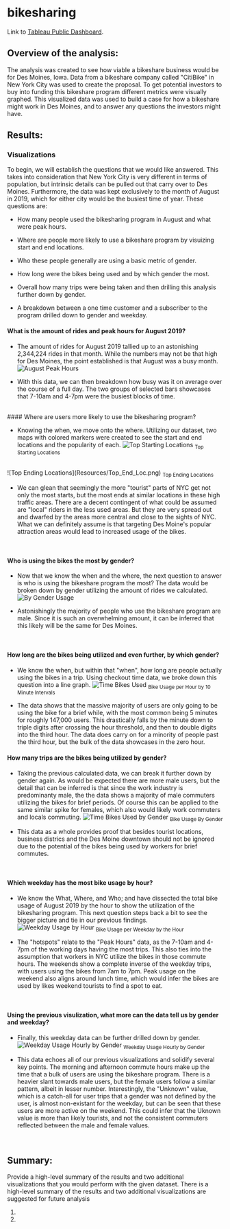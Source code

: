 # bikesharing

Link to [Tableau Public Dashboard](https://public.tableau.com/views/NYCBikeshareAnalysis_16636315619250/NYCBikeshareStory?:language=en-US&publish=yes&:display_count=n&:origin=viz_share_link).

## Overview of the analysis:

The analysis was created to see how viable a bikeshare business would be for Des Moines, Iowa. Data from a bikeshare company called "CitiBike" in New York City was used to create the proposal. To get potential investors to buy into funding this bikeshare program different metrics were visually graphed. This visualized data was used to build a case for how a bikeshare might work in Des Moines, and to answer any questions the investors might have.

## Results:

### Visualizations
To begin, we will establish the questions that we would like answered. This takes into consideration that New York City is very different in terms of population, but intrinsic details can be pulled out that carry over to Des Moines. Furthermore, the data was kept exclusively to the month of August in 2019, which for either city would be the busiest time of year.
These questions are:

- How many people used the bikesharing program in August and what were peak hours.

- Where are people more likely to use a bikeshare program by visuizing start and end locations.

- Who these people generally are using a basic metric of gender.

- How long were the bikes being used and by which gender the most.

- Overall how many trips were being taken and then drilling this analysis further down by gender.

- A breakdown between a one time customer and a subscriber to the program drilled down to gender and weekday.

#### What is the amount of rides and peak hours for August 2019?

* The amount of rides for August 2019 tallied up to an astonishing 2,344,224 rides in that month. While the numbers may not be that high for Des Moines, the point established is that August was a busy month.
![August Peak Hours](Resources/August_Peak_Hours.png)

* With this data, we can then breakdown how busy was it on average over the course of a full day. The two groups of selected bars showcases that 7-10am and 4-7pm were the busiest blocks of time.

<br>
#### Where are users more likely to use the bikesharing program?

* Knowing the when, we move onto the where. Utilizing our dataset, two maps with colored markers were created to see the start and end locations and the popularity of each.
![Top Starting Locations](Resources/Top_Start_Loc.png)
<sub>Top Starting Locations</sub>
<br>
![Top Ending Locations](Resources/Top_End_Loc.png)
<sub>Top Ending Locations</sub>

* We can glean that seemingly the more "tourist" parts of NYC get not only the most starts, but the most ends at similar locations in these high traffic areas. There are a decent contingent of what could be assumed are "local" riders in the less used areas. But they are very spread out and dwarfed by the areas more central and close to the sights of NYC. What we can definitely assume is that targeting Des Moine's popular attraction areas would lead to increased usage of the bikes.
<br>

#### Who is using the bikes the most by gender?

* Now that we know the when and the where, the next question to answer is who is using the bikeshare program the most? The data would be broken down by gender utilizing the amount of rides we calculated.
![By Gender Usage](Resources/By_Gender_Usage.png)

* Astonishingly the majority of people who use the bikeshare program are male. Since it is such an overwhelming amount, it can be inferred that this likely will be the same for Des Moines.
<br>

#### How long are the bikes being utilized and even further, by which gender?

* We know the when, but within that "when", how long are people actually using the bikes in a trip. Using checkout time data, we broke down this question into a line graph.
![Time Bikes Used](Resources/By_Hour_Bike_Usage.png)
<sub>Bike Usage per Hour by 10 Minute Intervals</sub>

* The data shows that the massive majority of users are only going to be using the bike for a brief while, with the most common being 5 minutes for roughly 147,000 users. This drastically falls by the minute down to triple digits after crossing the hour threshold, and then to double digits into the third hour. The data does carry on for a minority of people past the third hour, but the bulk of the data showcases in the zero hour.

#### How many trips are the bikes being utilized by gender?

* Taking the previous calculated data, we can break it further down by gender again. As would be expected there are more male users, but the detail that can be inferred is that since the work industry is predominanty male, the the data shows a majority of male commuters utilizing the bikes for brief periods. Of course this can be applied to the same similar spike for females, which also would likely work commuters and locals commuting.
![Time Bikes Used by Gender](Resources/By_Hour_Gender_Usage.png)
<sub>Bike Usage By Gender</sub>

* This data as a whole provides proof that besides tourist locations, business districs and the Des Moine downtown should not be ignored due to the potential of the bikes being used by workers for brief commutes.
<br>

#### Which weekday has the most bike usage by hour?

* We know the What, Where, and Who; and have dissected the total bike usage of August 2019 by the hour to show the utilization of the bikesharing program. This next question steps back a bit to see the bigger picture and tie in our previous findings.
![Weekday Usage by Hour](Resources/Weekday_Usage_Hourly.png)
<sub>Bike Usage per Weekday by the Hour</sub>

* The "hotspots" relate to the "Peak Hours" data, as the 7-10am and 4-7pm of the working days having the most trips. This also ties into the assumption that workers in NYC utilize the bikes in those commute hours. The weekends show a complete inverse of the weekday trips, with users using the bikes from 7am to 7pm. Peak usage on the weekend also aligns around lunch time, which would infer the bikes are used by likes weekend tourists to find a spot to eat.
<br>

#### Using the previous visulization, what more can the data tell us by gender and weekday?

* Finally, this weekday data can be further drilled down by gender.
![Weekday Usage Hourly by Gender](Resources/Gender_Usage_Hourly.png)
<sub>Weekday Usage Hourly by Gender</sub>

* This data echoes all of our previous visualizations and solidify several key points. The morning and afternoon commute hours make up the time that a bulk of users are using the bikeshare program. There is a heavier slant towards male users, but the female users follow a similar pattern, albeit in lesser number. Interestingly, the "Unknown" value, which is a catch-all for user trips that a gender was not defined by the user, is almost non-existant for the weekday, but can be seen that these users are more active on the weekend. This could infer that the Uknown value is more than likely tourists, and not the consistent commuters reflected between the male and female values.
<br>

## Summary:

Provide a high-level summary of the results and two additional visualizations that you would perform with the given dataset.
There is a high-level summary of the results and two additional visualizations are suggested for future analysis

1.

2.

